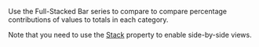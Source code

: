 Use the Full-Stacked Bar series to compare to compare percentage contributions of values to totals in each category.

Note that you need to use the [Stack](https://docs.devexpress.com/Blazor/DevExpress.Blazor.DxChartStackedBarSeriesBase-3.Stack) property to enable side-by-side views.
